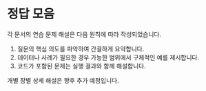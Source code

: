 # 정답 모음
각 문서의 연습 문제 해설은 다음 원칙에 따라 작성되었습니다.

1. 질문의 핵심 의도를 파악하여 간결하게 요약합니다.
2. 데이터나 사례가 필요한 경우 가능한 범위에서 구체적인 예를 제시합니다.
3. 코드가 포함된 문제는 실행 결과와 함께 해설합니다.

개별 장별 상세 해설은 향후 추가 예정입니다.
